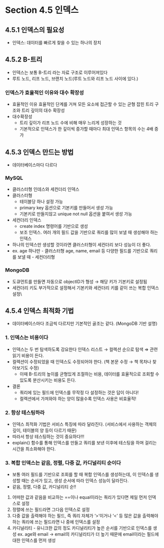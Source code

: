 # Section 4.5 인덱스

## 4.5.1 인덱스의 필요성

- 인덱스: 데이터를 빠르게 찾을 수 있는 하나의 장치

## 4.5.2 B-트리

- 인덱스는 보통 B-트리 라는 자료 구조로 이루어져있다
- 루트 노드, 리프 노드, 브랜치 노드(루트 노드와 리프 노드 사이에 있다.)

### 인덱스가 효율적인 이유와 대수 확장성

- 효율적인 이유
효율적인 단계를 거쳐 모든 요소에 접근할 수 있는 균형 잡힌 트리 구조와 트리 깊이의 대수 확장성
- 대수확장성
    - 트리 깊이가 리프 노드 수에 비해 매우 느리게 성장하는 것
    - 기본적으로 인덱스가 한 깊이씩 증가할 때마다 최대 인덱스 항목의 수는 4배 증가

## 4.5.3 인덱스 만드는 방법

- 데이터베이스마다 다르다

### MySQL

- 클러스터형 인데스와 세컨더리 인덱스
- 클러스터형
    - 테이블당 하나 설정 가능
    - primary key 옵션으로 기본키를 만들어서 생성 가능
    - 기본키로 만들지않고 unique not null 옵션을 붙여서 생성 가능
- 세컨더리 인덱스
    - create index 명령어를 기반으로 생성
    - 보조 인덱스. 여러 개의 필드 값을 기반으로 쿼리를 많이 보낼 때 생성해야 하는 인덱스
- 하나의 인덱스만 생성할 것이라면 클러스터형이 세컨더리 보다 성능이 더 좋다.
- ex. age 하나만 - 클러스터형
      age, name, email 등 다양한 필드를 기반으로 쿼리를 보낼 때 - 세컨더리형

### MongoDB

- 도큐먼트를 만들면 자동으로 objectID가 형성 → 해당 키가 기본키로 설정됨
- 세컨더리 키도 부가적으로 설정해서 기본키와 세컨더리 키를 같이 쓰는 복합 인덱스 설정\

## 4.5.4 인덱스 최적화 기법

- 데이터베이스마다 조금씩 다르지만 기본적인 골조는 같다. (MongoDB 기반 설명)

### 1. 인덱스는 비용이다

- 인덱스는 두 번 탐색하도록 강요한다
인덱스 리스트 → 컬렉션 순으로 탐색
⇒ 관련 읽기 비용이 든다.
- 컬렉션이 수정되었을 때 인덱스도 수정되어야 한다.
(책 본문 수정 → 책 목차나 찾아보기도 수정)
    - 이때 B-트리의 높이를 균형있게 조절하는 비용, 데이터를 효율적으로 조회할 수 있도록 분산시키는 비용도 든다.
- 결론
    - 쿼리에 있는 필드에 인덱스를 무작정 다 설정하는 것은 답이 아니다!
    - 컬렉션에서 가져와야 하는 양이 많을수록 인덱스 사용은 비효율적!

### 2. 항상 테스팅하라

- 인덱스 최적화 기법은 서비스 특징에 따라 달라진다.
(서비스에서 사용하는 객체의 깊이, 테이블의 양 등이 다르기 때문)
- 따라서 항상 테스팅하는 것이 중요하다!!!
- explain() 함수를 통해 인덱스를 만들고 쿼리를 보낸 이후에 테스팅을 하며 걸리는 시간을 최소화해야 한다.

### 3. 복합 인덱스는 같음, 정렬, 다중 값, 카디널리티 순이다

- 보통 여러 필드를 기반으로 조회를 할 때 복합 인덱스를 생성하는데,
이 인덱스를 생성할 때는 순서가 있고, 생성 순서에 따라 인덱스 성능이 달라진다.
- 같음, 정렬, 다중 값, 카디널리티 순!!
1. 어떠한 값과 같음을 비교하는 ==이나 equal이라는 쿼리가 있다면 제일 먼저 인덱스로 설정
2. 정렬에 쓰는 필드라면 그다음 인덱스로 설정
3. 다중 값을 출력해야 하는 필드, 즉 쿼리 자체가 ‘>’이거나 ‘<’ 등 많은 값을 출력해야 하는 쿼리에 쓰는 필드라면 나 중에 인덱스를 설정
4. 카디널리티 - 유니크한 값의 정도
카디널리티가 높은 순서를 기반으로 인덱스를 생성
ex. age와 email → email의 카디널리티가 더 높기 때문에 email이라는 필드에 대한 인덱스를 먼저 생성
